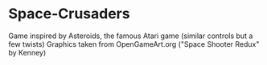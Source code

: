 # Space-Crusaders
Game inspired by Asteroids, the famous Atari game (similar controls but a few twists)
Graphics taken from OpenGameArt.org ("Space Shooter Redux" by Kenney)

